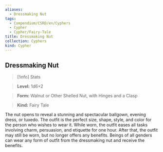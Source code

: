```yaml
---
aliases:
  - Dressmaking Nut
tags:
  - Compendium/CSRD/en/Cyphers
  - Cypher
  - Cypher/Fairy-Tale
title: Dressmaking Nut
collection: Cyphers
kind: Cypher
---
```

## Dressmaking Nut    
>[!info] Stats    
> **Level:** 1d6+2    
> **Form:** Walnut or Other Shelled Nut, with Hinges and a Clasp    
> **Kind:** Fairy Tale  
    
The nut opens to reveal a stunning and spectacular ballgown, evening dress, or tuxedo. The outfit is the perfect size, shape, style, and color for the person who wishes to wear it. While worn, the outfit eases all tasks involving charm, persuasion, and etiquette for one hour. After that, the outfit may still be worn, but no longer offers any benefits. Beings of all genders can wear any form of outfit from the dressmaking nut and receive the benefits.